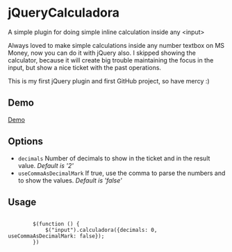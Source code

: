 jQueryCalculadora
=================

A simple plugin for doing simple inline calculation inside any &lt;input>

Always loved to make simple calculations inside any number textbox on MS Money, now you can do it with jQuery also. I skipped showing the calculator, because it will create big trouble maintaining the focus in the input, but show a nice ticket with the past operations.

This is my first jQuery plugin and first GitHub project, so have mercy :)

Demo
----
<a href="http://www.bizcacha.com/public/jqueryCalculadora/index.html">Demo</a>

Options
-------
<ul>
    <li><code>decimals</code> Number of decimals to show in the ticket and in the result value. <i>Default is '2'</i>
    <li><code>useCommaAsDecimalMark</code> If true, use the comma to parse the numbers and to show the values. <i>Default is 'false'</i>
</ul>


Usage
-------
<code>
        $(function () {
            $("input").calculadora({decimals: 0, useCommaAsDecimalMark: false});
        })
</code>